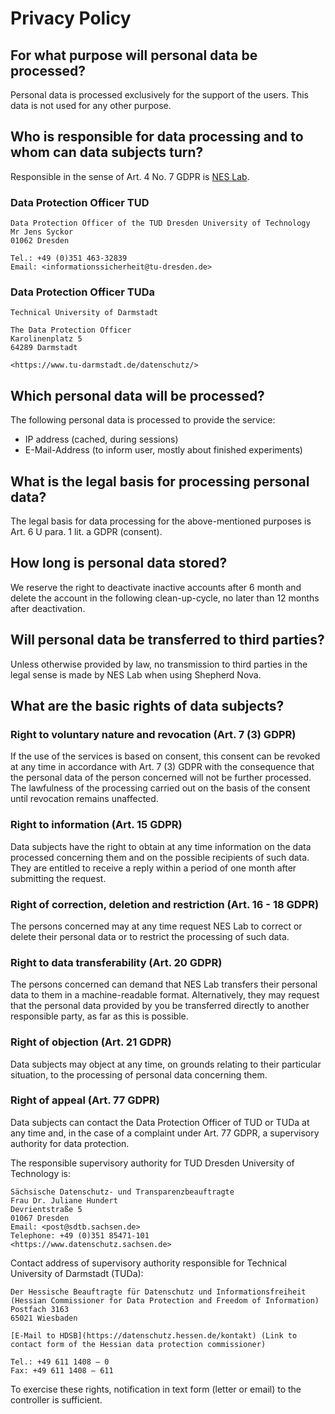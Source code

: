 # Privacy Policy

## For what purpose will personal data be processed?

Personal data is processed exclusively for the support of the users.
This data is not used for any other purpose.

## Who is responsible for data processing and to whom can data subjects turn?

Responsible in the sense of Art. 4 No. 7 GDPR is [NES Lab](/about/contact.md).

### Data Protection Officer TUD

```{line-block}
Data Protection Officer of the TUD Dresden University of Technology
Mr Jens Syckor
01062 Dresden

Tel.: +49 (0)351 463-32839
Email: <informationssicherheit@tu-dresden.de>
```

### Data Protection Officer TUDa

```{line-block}
Technical University of Darmstadt

The Data Protection Officer
Karolinenplatz 5
64289 Darmstadt

<https://www.tu-darmstadt.de/datenschutz/>
```

## Which personal data will be processed?

The following personal data is processed to provide the service:

- IP address (cached, during sessions)
- E-Mail-Address (to inform user, mostly about finished experiments)

## What is the legal basis for processing personal data?

The legal basis for data processing for the above-mentioned purposes is Art. 6 U para. 1 lit. a GDPR (consent).

## How long is personal data stored?

We reserve the right to deactivate inactive accounts after 6 month and delete the account in the following clean-up-cycle, no later than 12 months after deactivation.

## Will personal data be transferred to third parties?

Unless otherwise provided by law, no transmission to third parties in the legal sense is made by NES Lab when using Shepherd Nova.

## What are the basic rights of data subjects?

### Right to voluntary nature and revocation (Art. 7 (3) GDPR)

If the use of the services is based on consent, this consent can be revoked at any time in accordance with Art. 7 (3) GDPR with the consequence that the personal data of the person concerned will not be further processed.
The lawfulness of the processing carried out on the basis of the consent until revocation remains unaffected.

### Right to information (Art. 15 GDPR)

Data subjects have the right to obtain at any time information on the data processed concerning them and on the possible recipients of such data.
They are entitled to receive a reply within a period of one month after submitting the request.

### Right of correction, deletion and restriction (Art. 16 - 18 GDPR)

The persons concerned may at any time request NES Lab to correct or delete their personal data or to restrict the processing of such data.

### Right to data transferability (Art. 20 GDPR)

The persons concerned can demand that NES Lab transfers their personal data to them in a machine-readable format.
Alternatively, they may request that the personal data provided by you be transferred directly to another responsible party, as far as this is possible.

### Right of objection (Art. 21 GDPR)

Data subjects may object at any time, on grounds relating to their particular situation, to the processing of personal data concerning them.

### Right of appeal (Art. 77 GDPR)

Data subjects can contact the Data Protection Officer of TUD or TUDa at any time and, in the case of a complaint under Art. 77 GDPR, a supervisory authority for data protection.

The responsible supervisory authority for TUD Dresden University of Technology is:

```{line-block}
Sächsische Datenschutz- und Transparenzbeauftragte
Frau Dr. Juliane Hundert
Devrientstraße 5
01067 Dresden
Email: <post@sdtb.sachsen.de>
Telephone: +49 (0)351 85471-101
<https://www.datenschutz.sachsen.de>
```

Contact address of supervisory authority responsible for Technical University of Darmstadt (TUDa):

```{line-block}
Der Hessische Beauftragte für Datenschutz und Informationsfreiheit (Hessian Commissioner for Data Protection and Freedom of Information)
Postfach 3163
65021 Wiesbaden

[E-Mail to HDSB](https://datenschutz.hessen.de/kontakt) (Link to contact form of the Hessian data protection commissioner)

Tel.: +49 611 1408 – 0
Fax: +49 611 1408 – 611
```

To exercise these rights, notification in text form (letter or email) to the controller is sufficient.
